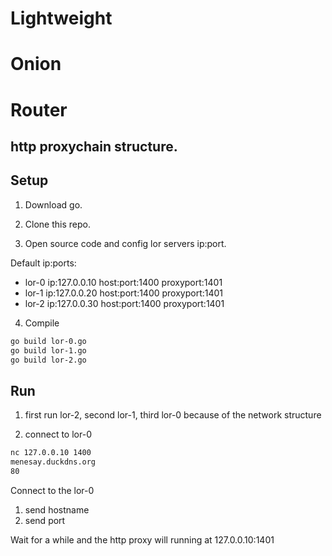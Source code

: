 # Lightweight
# Onion
# Router
## http proxychain structure.

## Setup

1. Download go.

2. Clone this repo.

3. Open source code and config lor servers ip:port.

Default ip:ports:
* lor-0					ip:127.0.0.10 		host:port:1400		proxyport:1401
* lor-1					ip:127.0.0.20 		host:port:1400		proxyport:1401
* lor-2					ip:127.0.0.30 		host:port:1400		proxyport:1401

4. Compile 

```bash
go build lor-0.go
go build lor-1.go
go build lor-2.go
```


## Run

1. first run lor-2, second lor-1, third lor-0 because of the network structure

2. connect to lor-0

```bash
nc 127.0.0.10 1400
menesay.duckdns.org
80
```
Connect to the lor-0
1. send hostname
2. send port

Wait for a while and the http proxy will running at 127.0.0.10:1401
